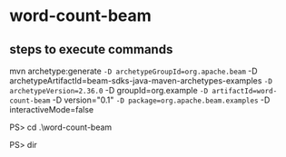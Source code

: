 # word-count-beam

## steps to execute commands
mvn archetype:generate `
 -D archetypeGroupId=org.apache.beam `
 -D archetypeArtifactId=beam-sdks-java-maven-archetypes-examples `
 -D archetypeVersion=2.36.0 `
 -D groupId=org.example `
 -D artifactId=word-count-beam `
 -D version="0.1" `
 -D package=org.apache.beam.examples `
 -D interactiveMode=false
 
PS> cd .\word-count-beam

PS> dir
